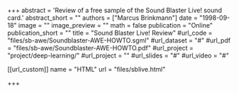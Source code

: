 +++
abstract = 'Review of a free sample of the Sound Blaster Live! sound card.'
abstract_short = ""
authors = ["Marcus Brinkmann"]
date = "1998-09-18"
image = ""
image_preview = ""
math = false
publication = "Online"
publication_short = ""
title = "Sound Blaster Live! Review"
#url_code = "files/sb-awe/Soundblaster-AWE-HOWTO.sgml"
#url_dataset = "#"
#url_pdf = "files/sb-awe/Soundblaster-AWE-HOWTO.pdf"
#url_project = "project/deep-learning/"
#url_project = ""
#url_slides = "#"
#url_video = "#"

[[url_custom]]
name = "HTML"
url = "files/sblive.html"

+++
